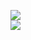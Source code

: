 [![](https://img.shields.io/badge/Made%20With-Github%20Spray-lightgrey.svg?style=for-the-badge&logo=github)](https://github.com/Annihil/github-spray#19717)  
[![](https://i.imgur.com/2DrTn0Z.gif)](https://github.com/Annihil/github-spray)